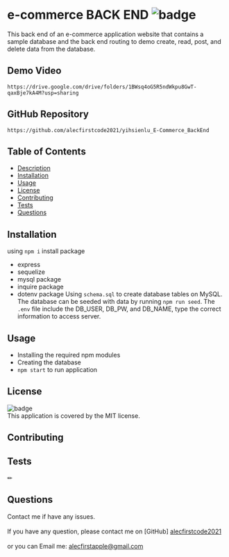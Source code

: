 # e-commerce BACK END ![badge](https://img.shields.io/badge/license-MIT-brightpink)

This back end of an e-commerce application website that contains a sample database and the back end routing to demo create, read, post, and delete data from the database.

## Demo Video

    https://drive.google.com/drive/folders/1BWsq4oG5R5ndWkpu8GwT-qaxBje7kA4M?usp=sharing

 ## GitHub Repository

    https://github.com/alecfirstcode2021/yihsienlu_E-Commerce_BackEnd

## Table of Contents
- [Description](#description)
- [Installation](#installation)
- [Usage](#usage)
- [License](#license)
- [Contributing](#contributing)
- [Tests](#tests)
- [Questions](#questions)

## Installation
using ```npm i``` install package
* express
* sequelize
* mysql package
* inquire package
* dotenv package
Using ```schema.sql``` to create database tables on MySQL.
The database can be seeded with data by running ```npm run seed```. 
The ```.env``` file include the DB_USER, DB_PW, and DB_NAME, type the correct information to access server.
 

## Usage
* Installing the required npm modules
* Creating the database
* ```npm start``` to run application
 

## License
![badge](https://img.shields.io/badge/license-MIT-brightpink)
<br />
This application is covered by the MIT license. 

## Contributing
 

## Tests
✏ 

## Questions
Contact me if have any issues.<br />
<br />
If you have any question, please contact me on [GitHub] [alecfirstcode2021](https://github.com/alecfirstcode2021)<br />
<br />
or you can Email me: alecfirstapple@gmail.com<br /><br />

